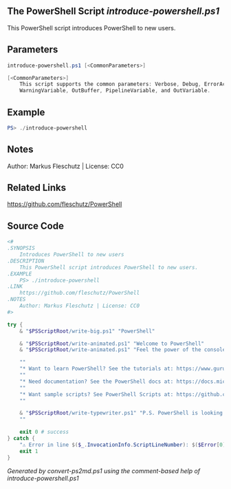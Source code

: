## The PowerShell Script *introduce-powershell.ps1*

This PowerShell script introduces PowerShell to new users.

## Parameters
```powershell
introduce-powershell.ps1 [<CommonParameters>]

[<CommonParameters>]
    This script supports the common parameters: Verbose, Debug, ErrorAction, ErrorVariable, WarningAction, 
    WarningVariable, OutBuffer, PipelineVariable, and OutVariable.
```

## Example
```powershell
PS> ./introduce-powershell

```

## Notes
Author: Markus Fleschutz | License: CC0

## Related Links
https://github.com/fleschutz/PowerShell

## Source Code
```powershell
<#
.SYNOPSIS
	Introduces PowerShell to new users
.DESCRIPTION
	This PowerShell script introduces PowerShell to new users.
.EXAMPLE
	PS> ./introduce-powershell
.LINK
	https://github.com/fleschutz/PowerShell
.NOTES
	Author: Markus Fleschutz | License: CC0
#>

try {
	& "$PSScriptRoot/write-big.ps1" "PowerShell"

	& "$PSScriptRoot/write-animated.ps1" "Welcome to PowerShell"
	& "$PSScriptRoot/write-animated.ps1" "Feel the power of the console and scripting"

	""
	"* Want to learn PowerShell? See the tutorials at: https://www.guru99.com/powershell-tutorial.html"
	""
	"* Need documentation? See the PowerShell docs at: https://docs.microsoft.com/en-us/powershell/"
	""
	"* Want sample scripts? See PowerShell Scripts at: https://github.com/fleschutz/PowerShell/"
	""

	& "$PSScriptRoot/write-typewriter.ps1" "P.S. PowerShell is looking forward to execute your next command"
	""

	exit 0 # success
} catch {
	"⚠️ Error in line $($_.InvocationInfo.ScriptLineNumber): $($Error[0])"
	exit 1
}
```

*Generated by convert-ps2md.ps1 using the comment-based help of introduce-powershell.ps1*
